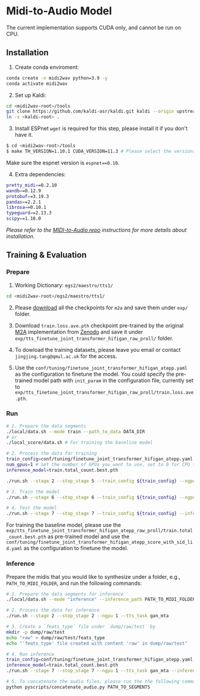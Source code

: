 
# Midi-to-Audio Model
The current implementation supports CUDA only, and cannot be run on CPU.

## Installation
1. Create conda enviroment:

```bash
conda create -n midi2wav python=3.9 -y
conda activate midi2wav
```

2. Set up Kaldi:
```bash
cd <midi2wav-root>/tools
git clone https://github.com/kaldi-asr/kaldi.git kaldi --origin upstream
ln -s <kaldi-root> .
```

3. Install ESPnet
`wget` is required for this step, please install it if you don't have it.

```bash
$ cd <midi2wav-root>/tools
$ make TH_VERSION=1.10.1 CUDA_VERSION=11.3 # Please select the versions that fits your CUDA and device.
```
Make sure the espnet version is `espnet==0.10`. 

4. Extra dependencies:
```bash
pretty_midi==0.2.10
wandb==0.12.9
protobuf==3.19.3
pandas==2.2.1
librosa==0.10.1
typeguard==2.13.3
scipy==1.10.0
```
*Please refer to the [MIDI-to-Audio repo](https://github.com/nii-yamagishilab/midi-to-audio/tree/main) instructions for more details about installation.*


## Training & Evaluation

### Prepare
1. Working Dictionary: `egs2/maestro/tts1/`
```bash
cd <midi2wav-root>/egs2/maestro/tts1/
```
2. Please [download](https://zenodo.org/records/15524693/files/m2a.zip) all the checkpoints for `m2a` and save them under `exp/` folder.

3. Download `train.loss.ave.pth` checkpoint pre-trained by the original [M2A](https://github.com/nii-yamagishilab/midi-to-audio/tree/main) implementation from [Zenodo](https://zenodo.org/records/7439325#.Y5pcAi8Rr0o) and save it under `exp/tts_finetune_joint_transformer_hifigan_raw_proll/` folder.

4.  To dowload the training datasets, please leave you email or contact `jingjing.tang@qmul.ac.uk` for the access.

5. Use the 
`conf/tuning/finetune_joint_transformer_hifigan_atepp.yaml` as the configuration to finetune the model. You could specify the pre-trained model path with `init_param` in the configuration file, currently set to `exp/tts_finetune_joint_transformer_hifigan_raw_proll/train.loss.ave.pth`.

### Run
```bash
# 1. Prepare the data segments
./local/data.sh --mode train --path_to_data DATA_DIR
# or
./local_score/data.sh # For training the baseline model

# 2. Process the data for training
train_config=conf/tuning/finetune_joint_transformer_hifigan_atepp.yaml
num_gpus=1 # Set the number of GPUs you want to use, set to 0 for CPU training
inference_model=train.total_count.best.pth

./run.sh --stage 2 --stop_stage 5 --train_config ${train_config} --ngpu ${num_gpus} --tts_task gan_mta

# 3. Train the model
./run.sh --stage 6 --stop_stage 6 --train_config ${train_config} --ngpu ${num_gpus} --tts_task gan_mta

# 4. Test the model
./run.sh --stage 7 --stop_stage 7 --train_config ${train_config} --inference_model ${inference_model} --ngpu ${num_gpus} --tts_task gan_mta
```

For training the baseline model, please use the `exp/tts_finetune_joint_transformer_hifigan_atepp_raw_proll/train.total_count.best.pth` as pre-trained model and use the `conf/tuning/finetune_joint_transformer_hifigan_atepp_score_with_sid_lid.yaml` as the configuration to finetune the model.

### Inference
Prepare the midis that you would like to synthesize under a folder, e.g., `PATH_TO_MIDI_FOLDER`, and run the following commands:

```bash
# 1. Prepare the data segments for inference
./local/data.sh --mode "inference" --inference_path PATH_TO_MIDI_FOLDER

# 2. Process the data for inference
./run.sh --stage 2 --stop_stage 2 --ngpu 1 --tts_task gan_mta

# 3. Create a `feats_type` file under `dump/raw/test` by
mkdir -p dump/raw/test
echo "raw" > dump/raw/test/feats_type
echo "'feats_type' file created with content 'raw' in dump/raw/test"

# 4. Run inference
train_config=conf/tuning/finetune_joint_transformer_hifigan_atepp.yaml
inference_model=train.total_count.best.pth
./run.sh --stage 7 --stop_stage 7 --ngpu 1 --tts_task gan_mta --inference_model ${inference_model} --train_config ${train_config}

# 5. To concatenate the audio files, please run the the following command:
python pyscripts/concatenate_audio.py PATH_TO_SEGMENTS
```